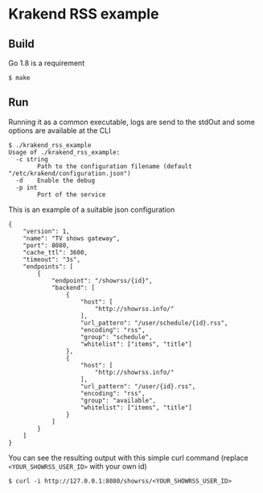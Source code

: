 Krakend RSS example
====

## Build

Go 1.8 is a requirement

	$ make

## Run

Running it as a common executable, logs are send to the stdOut and some options are available at the CLI

	$ ./krakend_rss_example
	Usage of ./krakend_rss_example:
	  -c string
	    	Path to the configuration filename (default "/etc/krakend/configuration.json")
	  -d	Enable the debug
	  -p int
	    	Port of the service

This is an example of a suitable json configuration

	{
	    "version": 1,
	    "name": "TV shows gateway",
	    "port": 8080,
	    "cache_ttl": 3600,
	    "timeout": "3s",
	    "endpoints": [
	        {
	            "endpoint": "/showrss/{id}",
	            "backend": [
	                {
	                    "host": [
	                        "http://showrss.info/"
	                    ],
	                    "url_pattern": "/user/schedule/{id}.rss",
	                    "encoding": "rss",
	                    "group": "schedule",
	                    "whitelist": ["items", "title"]
	                },
	                {
	                    "host": [
	                        "http://showrss.info/"
	                    ],
	                    "url_pattern": "/user/{id}.rss",
	                    "encoding": "rss",
	                    "group": "available",
	                    "whitelist": ["items", "title"]
	                }
	            ]
	        }
	    ]
	}

You can see the resulting output with this simple curl command (replace `<YOUR_SHOWRSS_USER_ID>` with your own id)

	$ curl -i http://127.0.0.1:8080/showrss/<YOUR_SHOWRSS_USER_ID>